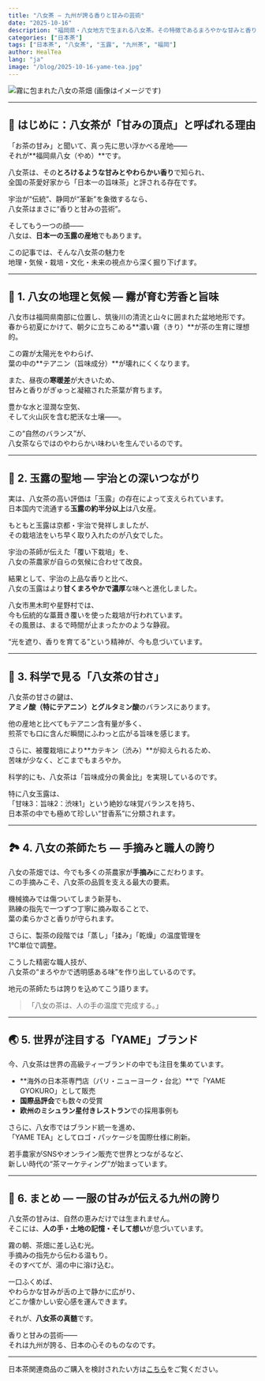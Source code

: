 ```yaml
---
title: "八女茶 ― 九州が誇る香りと甘みの芸術"
date: "2025-10-16"
description: "福岡県・八女地方で生まれる八女茶。その特徴であるまろやかな甘みと香りの理由、伝統の玉露文化、そして世界へ広がる新しい挑戦を丁寧に解説します。"
categories: ["日本茶"]
tags: ["日本茶", "八女茶", "玉露", "九州茶", "福岡"]
author: HealTea
lang: "ja"
image: "/blog/2025-10-16-yame-tea.jpg"
---
```


![霧に包まれた八女の茶畑](/blog/2025-10-06-yame-tea.jpg)
(画像はイメージです)

---

## 🍃 はじめに：八女茶が「甘みの頂点」と呼ばれる理由

「お茶の甘み」と聞いて、真っ先に思い浮かべる産地――  
それが**福岡県八女（やめ）**です。  

八女茶は、その**とろけるような甘みとやわらかい香り**で知られ、  
全国の茶愛好家から「日本一の旨味茶」と評される存在です。  

宇治が“伝統”、静岡が“革新”を象徴するなら、  
八女茶はまさに“香りと甘みの芸術”。  

そしてもう一つの顔――  
八女は、**日本一の玉露の産地**でもあります。  

この記事では、そんな八女茶の魅力を  
地理・気候・栽培・文化・未来の視点から深く掘り下げます。

---

## 🌿 1. 八女の地理と気候 ― 霧が育む芳香と旨味

八女市は福岡県南部に位置し、筑後川の清流と山々に囲まれた盆地地形です。  
春から初夏にかけて、朝夕に立ちこめる**濃い霧（きり）**が茶の生育に理想的。  

この霧が太陽光をやわらげ、  
葉の中の**テアニン（旨味成分）**が壊れにくくなります。  

また、昼夜の**寒暖差**が大きいため、  
甘みと香りがぎゅっと凝縮された茶葉が育ちます。  

豊かな水と湿潤な空気、  
そして火山灰を含む肥沃な土壌――。  

この“自然のバランス”が、  
八女茶ならではのやわらかい味わいを生んでいるのです。

---

## 🍵 2. 玉露の聖地 ― 宇治との深いつながり

実は、八女茶の高い評価は「玉露」の存在によって支えられています。  
日本国内で流通する**玉露の約半分以上**は八女産。  

もともと玉露は京都・宇治で発祥しましたが、  
その栽培法をいち早く取り入れたのが八女でした。  

宇治の茶師が伝えた「覆い下栽培」を、  
八女の茶農家が自らの気候に合わせて改良。  

結果として、宇治の上品な香りと比べ、  
八女の玉露はより**甘くまろやかで濃厚**な味へと進化しました。  

八女市黒木町や星野村では、  
今も伝統的な藁葺き覆いを使った栽培が行われています。  
その風景は、まるで時間が止まったかのような静寂。  

“光を遮り、香りを育てる”という精神が、今も息づいています。

---

## 🔬 3. 科学で見る「八女茶の甘さ」

八女茶の甘さの鍵は、  
**アミノ酸（特にテアニン）とグルタミン酸**のバランスにあります。  

他の産地と比べてもテアニン含有量が多く、  
煎茶でも口に含んだ瞬間にふわっと広がる旨味を感じます。  

さらに、被覆栽培により**カテキン（渋み）**が抑えられるため、  
苦味が少なく、どこまでもまろやか。  

科学的にも、八女茶は「旨味成分の黄金比」を実現しているのです。  

特に八女玉露は、  
「甘味3：旨味2：渋味1」という絶妙な味覚バランスを持ち、  
日本茶の中でも極めて珍しい“甘香系”に分類されます。

---

## 🏞️ 4. 八女の茶師たち ― 手摘みと職人の誇り

八女の茶畑では、今でも多くの茶農家が**手摘み**にこだわります。  
この手摘みこそ、八女茶の品質を支える最大の要素。  

機械摘みでは傷ついてしまう新芽も、  
熟練の指先で一つずつ丁寧に摘み取ることで、  
葉の柔らかさと香りが守られます。  

さらに、製茶の段階では「蒸し」「揉み」「乾燥」の温度管理を  
1℃単位で調整。  

こうした精密な職人技が、  
八女茶の“まろやかで透明感ある味”を作り出しているのです。  

地元の茶師たちは誇りを込めてこう語ります。  
> 「八女の茶は、人の手の温度で完成する。」

---

## 🌏 5. 世界が注目する「YAME」ブランド

今、八女茶は世界の高級ティーブランドの中でも注目を集めています。  

- **海外の日本茶専門店（パリ・ニューヨーク・台北）**で「YAME GYOKURO」として販売  
- **国際品評会**でも数々の受賞  
- **欧州のミシュラン星付きレストラン**での採用事例も  

さらに、八女市ではブランド統一を進め、  
「YAME TEA」としてロゴ・パッケージを国際仕様に刷新。  

若手農家がSNSやオンライン販売で世界とつながるなど、  
新しい時代の“茶マーケティング”が始まっています。

---

## 🌸 6. まとめ ― 一服の甘みが伝える九州の誇り

八女茶の甘みは、自然の恵みだけでは生まれません。  
そこには、**人の手・土地の記憶・そして想い**が息づいています。  

霧の朝、茶畑に差し込む光。  
手摘みの指先から伝わる温もり。  
そのすべてが、湯の中に溶け込む。  

一口ふくめば、  
やわらかな甘みが舌の上で静かに広がり、  
どこか懐かしい安心感を運んできます。  

それが、**八女茶の真髄**です。  

香りと甘みの芸術――  
それは九州が誇る、日本の心そのものなのです。

---
日本茶関連商品のご購入を検討されたい方は[こちら](https://www.marketsupporter-ai.com/japanese-tea)をご覧ください。

